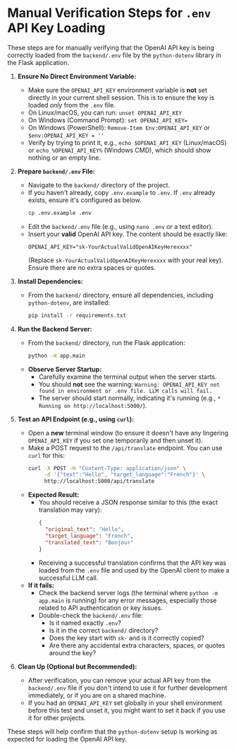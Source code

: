 # Manual Verification Steps for `.env` API Key Loading

These steps are for manually verifying that the OpenAI API key is being correctly loaded from the `backend/.env` file by the `python-dotenv` library in the Flask application.

1.  **Ensure No Direct Environment Variable:**
    *   Make sure the `OPENAI_API_KEY` environment variable is **not** set directly in your current shell session. This is to ensure the key is loaded *only* from the `.env` file.
    *   On Linux/macOS, you can run: `unset OPENAI_API_KEY`
    *   On Windows (Command Prompt): `set OPENAI_API_KEY=`
    *   On Windows (PowerShell): `Remove-Item Env:OPENAI_API_KEY` or `$env:OPENAI_API_KEY = ''`
    *   Verify by trying to print it, e.g., `echo $OPENAI_API_KEY` (Linux/macOS) or `echo %OPENAI_API_KEY%` (Windows CMD), which should show nothing or an empty line.

2.  **Prepare `backend/.env` File:**
    *   Navigate to the `backend/` directory of the project.
    *   If you haven't already, copy `.env.example` to `.env`. If `.env` already exists, ensure it's configured as below.
        ```bash
        cp .env.example .env
        ```
    *   Edit the `backend/.env` file (e.g., using `nano .env` or a text editor).
    *   Insert your **valid** OpenAI API key. The content should be exactly like:
        ```
        OPENAI_API_KEY="sk-YourActualValidOpenAIKeyHerexxxx"
        ```
        (Replace `sk-YourActualValidOpenAIKeyHerexxxx` with your real key). Ensure there are no extra spaces or quotes.

3.  **Install Dependencies:**
    *   From the `backend/` directory, ensure all dependencies, including `python-dotenv`, are installed:
        ```bash
        pip install -r requirements.txt
        ```

4.  **Run the Backend Server:**
    *   From the `backend/` directory, run the Flask application:
        ```bash
        python -m app.main
        ```
    *   **Observe Server Startup:**
        *   Carefully examine the terminal output when the server starts.
        *   You should **not** see the warning: `Warning: OPENAI_API_KEY not found in environment or .env file. LLM calls will fail.`
        *   The server should start normally, indicating it's running (e.g., `* Running on http://localhost:5000/`).

5.  **Test an API Endpoint (e.g., using `curl`):**
    *   Open a **new** terminal window (to ensure it doesn't have any lingering `OPENAI_API_KEY` if you set one temporarily and then unset it).
    *   Make a POST request to the `/api/translate` endpoint. You can use `curl` for this:
        ```bash
        curl -X POST -H "Content-Type: application/json" \
             -d '{"text":"Hello", "target_language":"French"}' \
             http://localhost:5000/api/translate
        ```
    *   **Expected Result:**
        *   You should receive a JSON response similar to this (the exact translation may vary):
            ```json
            {
              "original_text": "Hello",
              "target_language": "French",
              "translated_text": "Bonjour"
            }
            ```
        *   Receiving a successful translation confirms that the API key was loaded from the `.env` file and used by the OpenAI client to make a successful LLM call.
    *   **If it fails:**
        *   Check the backend server logs (the terminal where `python -m app.main` is running) for any error messages, especially those related to API authentication or key issues.
        *   Double-check the `backend/.env` file:
            *   Is it named exactly `.env`?
            *   Is it in the correct `backend/` directory?
            *   Does the key start with `sk-` and is it correctly copied?
            *   Are there any accidental extra characters, spaces, or quotes around the key?

6.  **Clean Up (Optional but Recommended):**
    *   After verification, you can remove your actual API key from the `backend/.env` file if you don't intend to use it for further development immediately, or if you are on a shared machine.
    *   If you had an `OPENAI_API_KEY` set globally in your shell environment before this test and unset it, you might want to set it back if you use it for other projects.

These steps will help confirm that the `python-dotenv` setup is working as expected for loading the OpenAI API key.
